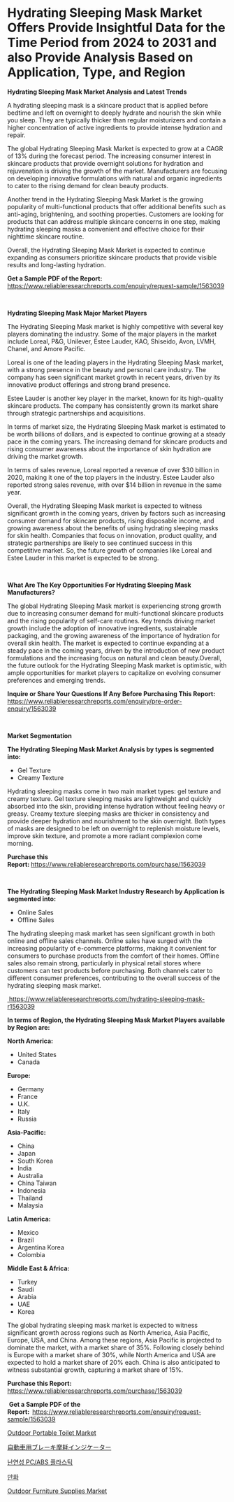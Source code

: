 <p><h1>Hydrating Sleeping Mask Market Offers Provide Insightful Data for the Time Period from 2024 to 2031 and also Provide Analysis Based on Application, Type, and Region</h1></p><p><strong>Hydrating Sleeping Mask Market Analysis and Latest Trends</strong></p>
<p><p>A hydrating sleeping mask is a skincare product that is applied before bedtime and left on overnight to deeply hydrate and nourish the skin while you sleep. They are typically thicker than regular moisturizers and contain a higher concentration of active ingredients to provide intense hydration and repair.</p><p>The global Hydrating Sleeping Mask Market is expected to grow at a CAGR of 13% during the forecast period. The increasing consumer interest in skincare products that provide overnight solutions for hydration and rejuvenation is driving the growth of the market. Manufacturers are focusing on developing innovative formulations with natural and organic ingredients to cater to the rising demand for clean beauty products.</p><p>Another trend in the Hydrating Sleeping Mask Market is the growing popularity of multi-functional products that offer additional benefits such as anti-aging, brightening, and soothing properties. Customers are looking for products that can address multiple skincare concerns in one step, making hydrating sleeping masks a convenient and effective choice for their nighttime skincare routine.</p><p>Overall, the Hydrating Sleeping Mask Market is expected to continue expanding as consumers prioritize skincare products that provide visible results and long-lasting hydration.</p></p>
<p><strong>Get a Sample PDF of the Report:&nbsp;</strong> <a href="https://www.reliableresearchreports.com/enquiry/request-sample/1563039">https://www.reliableresearchreports.com/enquiry/request-sample/1563039</a></p>
<p>&nbsp;</p>
<p><strong>Hydrating Sleeping Mask Major Market Players</strong></p>
<p><p>The Hydrating Sleeping Mask market is highly competitive with several key players dominating the industry. Some of the major players in the market include Loreal, P&G, Unilever, Estee Lauder, KAO, Shiseido, Avon, LVMH, Chanel, and Amore Pacific.</p><p>Loreal is one of the leading players in the Hydrating Sleeping Mask market, with a strong presence in the beauty and personal care industry. The company has seen significant market growth in recent years, driven by its innovative product offerings and strong brand presence.</p><p>Estee Lauder is another key player in the market, known for its high-quality skincare products. The company has consistently grown its market share through strategic partnerships and acquisitions.</p><p>In terms of market size, the Hydrating Sleeping Mask market is estimated to be worth billions of dollars, and is expected to continue growing at a steady pace in the coming years. The increasing demand for skincare products and rising consumer awareness about the importance of skin hydration are driving the market growth.</p><p>In terms of sales revenue, Loreal reported a revenue of over $30 billion in 2020, making it one of the top players in the industry. Estee Lauder also reported strong sales revenue, with over $14 billion in revenue in the same year.</p><p>Overall, the Hydrating Sleeping Mask market is expected to witness significant growth in the coming years, driven by factors such as increasing consumer demand for skincare products, rising disposable income, and growing awareness about the benefits of using hydrating sleeping masks for skin health. Companies that focus on innovation, product quality, and strategic partnerships are likely to see continued success in this competitive market.  So, the future growth of companies like Loreal and Estee Lauder in this market is expected to be strong.</p></p>
<p>&nbsp;</p>
<p><strong>What Are The Key Opportunities For Hydrating Sleeping Mask Manufacturers?</strong></p>
<p><p>The global Hydrating Sleeping Mask market is experiencing strong growth due to increasing consumer demand for multi-functional skincare products and the rising popularity of self-care routines. Key trends driving market growth include the adoption of innovative ingredients, sustainable packaging, and the growing awareness of the importance of hydration for overall skin health. The market is expected to continue expanding at a steady pace in the coming years, driven by the introduction of new product formulations and the increasing focus on natural and clean beauty.Overall, the future outlook for the Hydrating Sleeping Mask market is optimistic, with ample opportunities for market players to capitalize on evolving consumer preferences and emerging trends.</p></p>
<p><strong>Inquire or Share Your Questions If Any Before Purchasing This Report:</strong> <a href="https://www.reliableresearchreports.com/enquiry/pre-order-enquiry/1563039">https://www.reliableresearchreports.com/enquiry/pre-order-enquiry/1563039</a></p>
<p>&nbsp;</p>
<p><strong>Market Segmentation</strong></p>
<p><strong>The Hydrating Sleeping Mask Market Analysis by types is segmented into:</strong></p>
<p><ul><li>Gel Texture</li><li>Creamy Texture</li></ul></p>
<p><p>Hydrating sleeping masks come in two main market types: gel texture and creamy texture. Gel texture sleeping masks are lightweight and quickly absorbed into the skin, providing intense hydration without feeling heavy or greasy. Creamy texture sleeping masks are thicker in consistency and provide deeper hydration and nourishment to the skin overnight. Both types of masks are designed to be left on overnight to replenish moisture levels, improve skin texture, and promote a more radiant complexion come morning.</p></p>
<p><strong>Purchase this Report:&nbsp;</strong><a href="https://www.reliableresearchreports.com/purchase/1563039">https://www.reliableresearchreports.com/purchase/1563039</a></p>
<p>&nbsp;</p>
<p><strong>The Hydrating Sleeping Mask Market Industry Research by Application is segmented into:</strong></p>
<p><ul><li>Online Sales</li><li>Offline Sales</li></ul></p>
<p><p>The hydrating sleeping mask market has seen significant growth in both online and offline sales channels. Online sales have surged with the increasing popularity of e-commerce platforms, making it convenient for consumers to purchase products from the comfort of their homes. Offline sales also remain strong, particularly in physical retail stores where customers can test products before purchasing. Both channels cater to different consumer preferences, contributing to the overall success of the hydrating sleeping mask market.</p></p>
<p><a href="https://www.reliableresearchreports.com/hydrating-sleeping-mask-r1563039">&nbsp;https://www.reliableresearchreports.com/hydrating-sleeping-mask-r1563039</a></p>
<p><strong>In terms of Region, the Hydrating Sleeping Mask Market Players available by Region are:</strong></p>
<p>
    <p> <strong> North America: </strong>
        <ul>
            <li>United States</li>
            <li>Canada</li>
        </ul>
        </p> 
    <p> <strong> Europe: </strong>
        <ul>
            <li>Germany</li>
            <li>France</li>
            <li>U.K.</li>
            <li>Italy</li>
            <li>Russia</li>
        </ul>
        </p> 
    <p> <strong> Asia-Pacific: </strong>
        <ul>
            <li>China</li>
            <li>Japan</li>
            <li>South Korea</li>
            <li>India</li>
            <li>Australia</li>
            <li>China Taiwan</li>
            <li>Indonesia</li>
            <li>Thailand</li>
            <li>Malaysia</li>
        </ul>
        </p> 
    <p> <strong> Latin America: </strong>
        <ul>
            <li>Mexico</li>
            <li>Brazil</li>
            <li>Argentina Korea</li>
            <li>Colombia</li>
        </ul>
        </p> 
    <p> <strong> Middle East & Africa: </strong>
        <ul>
            <li>Turkey</li>
            <li>Saudi</li>
            <li>Arabia</li>
            <li>UAE</li>
            <li>Korea</li>
        </ul>
    </p>
    </p>
<p><p>The global hydrating sleeping mask market is expected to witness significant growth across regions such as North America, Asia Pacific, Europe, USA, and China. Among these regions, Asia Pacific is projected to dominate the market, with a market share of 35%. Following closely behind is Europe with a market share of 30%, while North America and USA are expected to hold a market share of 20% each. China is also anticipated to witness substantial growth, capturing a market share of 15%.</p></p>
<p><strong>Purchase this Report: </strong><a href="https://www.reliableresearchreports.com/purchase/1563039">https://www.reliableresearchreports.com/purchase/1563039</a></p>
<p>&nbsp;<strong>Get a Sample PDF of the Report:&nbsp;&nbsp;</strong><a href="https://www.reliableresearchreports.com/enquiry/request-sample/1563039">https://www.reliableresearchreports.com/enquiry/request-sample/1563039</a></p>
<p><strong></strong></p>
<p><p><a href="https://github.com/irjbaube82/Market-Research-Report-List-1/blob/main/outdoor-portable-toilet-market.md">Outdoor Portable Toilet Market</a></p><p><a href="https://medium.com/@davidppaulsen4320/%E3%82%B0%E3%83%AD%E3%83%BC%E3%83%90%E3%83%AB%E8%87%AA%E5%8B%95%E8%BB%8A%E3%83%96%E3%83%AC%E3%83%BC%E3%82%AD%E6%91%A9%E8%80%97%E3%82%A4%E3%83%B3%E3%82%B8%E3%82%B1%E3%83%BC%E3%82%BF%E3%83%BC%E7%94%A3%E6%A5%AD-%E7%A8%AE%E9%A1%9E-%E5%BF%9C%E7%94%A8-%E5%B8%82%E5%A0%B4%E3%83%97%E3%83%AC%E3%82%A4%E3%83%A4%E3%83%BC-%E5%9C%B0%E5%9F%9F%E5%88%A5%E6%88%90%E9%95%B7%E5%88%86%E6%9E%90-%E3%81%8A%E3%82%88%E3%81%B3%E5%B0%86%E6%9D%A5%E3%81%AE%E3%82%B7%E3%83%8A%E3%83%AA%E3%82%AA-2024%E5%B9%B4-2031%E5%B9%B4-95ea2ff4eee3">自動車用ブレーキ摩耗インジケーター</a></p><p><a href="https://github.com/marufmohassin05/Market-Research-Report-List-1/blob/main/7517936152804.md">난연성 PC/ABS 플라스틱</a></p><p><a href="https://github.com/lzuwsfreyoq70/Market-Research-Report-List-2/blob/main/1813194152805.md">만화</a></p><p><a href="https://github.com/wybrqqeb6/Market-Research-Report-List-1/blob/main/outdoor-furniture-supplies-market.md">Outdoor Furniture Supplies Market</a></p></p>